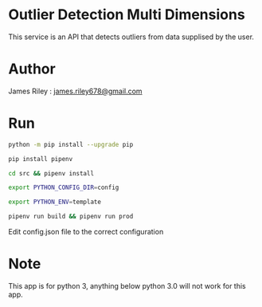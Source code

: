 # Outlier Detection Multi Dimensions
This service is an API that detects outliers from data supplised by the user.

# Author
James Riley : james.riley678@gmail.com

# Run
```bash
python -m pip install --upgrade pip

pip install pipenv

cd src && pipenv install

export PYTHON_CONFIG_DIR=config

export PYTHON_ENV=template

pipenv run build && pipenv run prod
```
Edit config.json file to the correct configuration

# Note 
This app is for python 3, anything below python 3.0 will not work for this app.